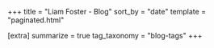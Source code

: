 +++
title = "Liam Foster - Blog"
sort_by = "date"
template = "paginated.html"

[extra]
summarize = true
tag_taxonomy = "blog-tags"
+++